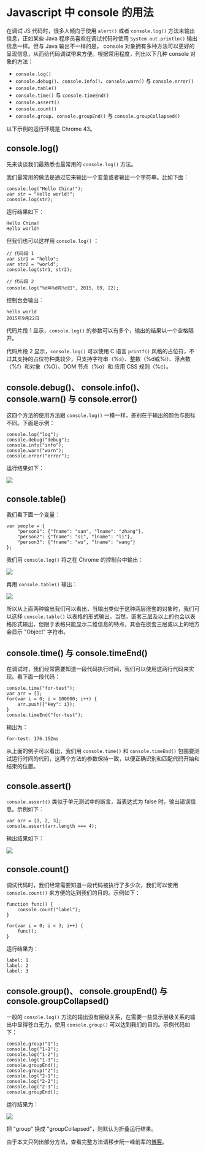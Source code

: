 # Javascript 中 console 的用法

在调试 JS 代码时，很多人倾向于使用 `alert()` 或者 `console.log()` 方法来输出信息，正如某些 Java 程序员喜欢在调试代码时使用 `System.out.println()` 输出信息一样。但与 Java 输出不一样的是， console 对象拥有多种方法可以更好的呈现信息，从而给代码调试带来方便。根据常用程度，列出以下几种 console 对象的方法：

- `console.log()`
- `console.debug()`、`console.info()`、`console.warn()` 与 `console.error()`
- `console.table()`
- `console.time()` 与 `console.timeEnd()`
- `console.assert()`
- `console.count()`
- `console.group`、`console.groupEnd()` 与 `console.groupCollapsed()`

以下示例的运行环境是 Chrome 43。

## console.log()

先来谈谈我们最熟悉也最常用的 `console.log()` 方法。

我们最常用的做法是通过它来输出一个变量或者输出一个字符串。比如下面：

	console.log("Hello China!");
	var str = "Hello world!";
	console.log(str);

运行结果如下：

	Hello China!
	Hello world!

但我们也可以这样用 `console.log()` ：

	// 代码段 1
	var str1 = "hello";
	var str2 = "world";
	console.log(str1, str2);

	// 代码段 2
	console.log("%d年%d月%d日", 2015, 09, 22);

控制台会输出：

	hello world
	2015年9月22日

代码片段 1 显示，`console.log()` 的参数可以有多个，输出的结果以一个空格隔开。

代码片段 2 显示，`console.log()` 可以使用 C 语言 `printf()` 风格的占位符，不过其支持的占位符种类较少，只支持字符串（%s）、整数（%d或%i）、浮点数（%f）和对象（%O）、DOM 节点（%o）和 应用 CSS 规则（%c）。


## console.debug()、 console.info()、 console.warn() 与 console.error()

这四个方法的使用方法跟 `console.log()` 一模一样，差别在于输出的颜色与图标不同。下面是示例：

	console.log("log");
	console.debug("debug");
	console.info("info");
	console.warn("warn");
	console.error("error");

运行结果如下：

![](http://i.imgur.com/vJJoNFM.png)


## console.table()

我们看下面一个变量：

	var people = {
		"person1": {"fname": "san", "lname": "zhang"},
		"person2": {"fname": "si", "lname": "li"},
		"person3": {"fname": "wu", "lname": "wang"}
	};

我们用 `console.log()` 将之在 Chrome 的控制台中输出：

![](http://i.imgur.com/zvnvFOx.png)

再用 `console.table()` 输出：

![](http://i.imgur.com/IivvkKr.png)

所以从上面两种输出我们可以看出，当输出类似于这种两层嵌套的对象时，我们可以选择 `console.table()` 以表格的形式输出。当然，嵌套三层及以上的也会以表格形式输出，但限于表格只能显示二维信息的特点，其会在嵌套三层或以上的地方会显示 "Object" 字符串。

## console.time() 与 console.timeEnd()

在调试时，我们经常需要知道一段代码执行时间，我们可以使用这两行代码来实现。看下面一段代码：

	console.time("for-test");
	var arr = [];
	for(var i = 0; i < 100000; i++) {
		arr.push({"key": i});
	}
	console.timeEnd("for-test");

输出为：

	for-test: 176.152ms

从上面的例子可以看出，我们用 `console.time()` 和 `console.timeEnd()` 包围要测试运行时间的代码，这两个方法的参数保持一致，以便正确识别和匹配代码开始和结束的位置。


## console.assert()

`console.assert()` 类似于单元测试中的断言，当表达式为 false 时，输出错误信息。示例如下：

	var arr = [1, 2, 3];
	console.assert(arr.length === 4);

输出结果如下：

![](http://i.imgur.com/1qwQFNl.png)


## console.count()

调试代码时，我们经常需要知道一段代码被执行了多少次，我们可以使用 `console.count()` 来方便的达到我们的目的。示例如下：

	function func() {
		console.count("label");
	}

	for(var i = 0; i < 3; i++) {
		func();
	}

运行结果为：

	label: 1
	label: 2
	label: 3


## console.group()、 console.groupEnd() 与 console.groupCollapsed()

一般的 `console.log()` 方法的输出没有层级关系，在需要一些显示层级关系的输出中显得苍白无力，使用 `console.group()` 可以达到我们的目的。示例代码如下：

	console.group("1");
	console.log("1-1");
	console.log("1-2");
	console.log("1-3");
	console.groupEnd();
	console.group("2");
	console.log("2-1");
	console.log("2-2");
	console.log("2-3");
	console.groupEnd();

运行结果为：

![](http://i.imgur.com/t1DjKDc.png)

把 "group" 换成 "groupCollapsed"，则默认为折叠运行结果。

由于本文只列出部分方法，查看完整方法请移步阮一峰前辈的[博客](http://javascript.ruanyifeng.com/tool/console.html)。
